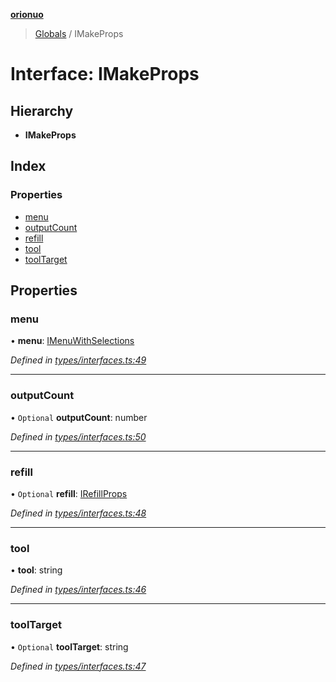 **[orionuo](../README.md)**

> [Globals](../globals.md) / IMakeProps

# Interface: IMakeProps

## Hierarchy

* **IMakeProps**

## Index

### Properties

* [menu](imakeprops.md#menu)
* [outputCount](imakeprops.md#outputcount)
* [refill](imakeprops.md#refill)
* [tool](imakeprops.md#tool)
* [toolTarget](imakeprops.md#tooltarget)

## Properties

### menu

•  **menu**: [IMenuWithSelections](imenuwithselections.md)

*Defined in [types/interfaces.ts:49](https://github.com/msviha/orionuo/blob/caea5c9/src/types/interfaces.ts#L49)*

___

### outputCount

• `Optional` **outputCount**: number

*Defined in [types/interfaces.ts:50](https://github.com/msviha/orionuo/blob/caea5c9/src/types/interfaces.ts#L50)*

___

### refill

• `Optional` **refill**: [IRefillProps](irefillprops.md)

*Defined in [types/interfaces.ts:48](https://github.com/msviha/orionuo/blob/caea5c9/src/types/interfaces.ts#L48)*

___

### tool

•  **tool**: string

*Defined in [types/interfaces.ts:46](https://github.com/msviha/orionuo/blob/caea5c9/src/types/interfaces.ts#L46)*

___

### toolTarget

• `Optional` **toolTarget**: string

*Defined in [types/interfaces.ts:47](https://github.com/msviha/orionuo/blob/caea5c9/src/types/interfaces.ts#L47)*
